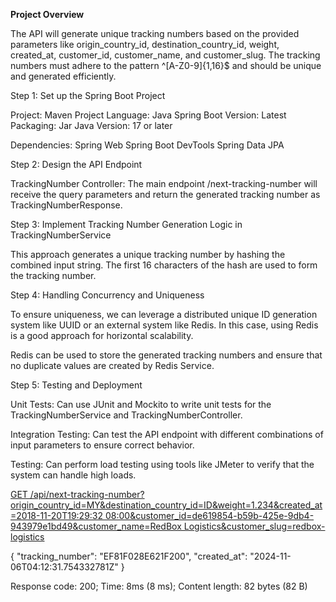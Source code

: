 
**Project Overview**

The API will generate unique tracking numbers based on the provided parameters like origin_country_id, destination_country_id, weight, created_at, customer_id, customer_name, and customer_slug. The tracking numbers must adhere to the pattern ^[A-Z0-9]{1,16}$ and should be unique and generated efficiently.

Step 1: Set up the Spring Boot Project

Project: Maven Project
Language: Java
Spring Boot Version: Latest
Packaging: Jar
Java Version: 17 or later

Dependencies:
Spring Web
Spring Boot DevTools
Spring Data JPA

Step 2: Design the API Endpoint

TrackingNumber Controller: The main endpoint /next-tracking-number will receive the query parameters and return the generated tracking number as TrackingNumberResponse.

Step 3: Implement Tracking Number Generation Logic in TrackingNumberService

This approach generates a unique tracking number by hashing the combined input string. The first 16 characters of the hash are used to form the tracking number.

Step 4: Handling Concurrency and Uniqueness

To ensure uniqueness, we can leverage a distributed unique ID generation system like UUID or an external system like Redis. In this case, using Redis is a good approach for horizontal scalability.

Redis can be used to store the generated tracking numbers and ensure that no duplicate values are created by Redis Service.

Step 5: Testing and Deployment

Unit Tests: Can use JUnit and Mockito to write unit tests for the TrackingNumberService and TrackingNumberController.

Integration Testing: Can test the API endpoint with different combinations of input parameters to ensure correct behavior.

Testing: Can perform load testing using tools like JMeter to verify that the system can handle high loads.

[GET /api/next-tracking-number?origin_country_id=MY&destination_country_id=ID&weight=1.234&created_at=2018-11-20T19:29:32 08:00&customer_id=de619854-b59b-425e-9db4-943979e1bd49&customer_name=RedBox Logistics&customer_slug=redbox-logistics
](https://hostingtrackingnumber-50023338739.development.catalystappsail.in/api/next-tracking-number?origin_country_id=MY&destination_country_id=ID&weight=1.234&created_at=2017-04-17T05:45:18.070Z&customer_id=de619854-b59b-425e-9db4-943979e1bd49&customer_name=RedBox%20Logistics&customer_slug=redbox-logistics)

{
  "tracking_number": "EF81F028E621F200",
  "created_at": "2024-11-06T04:12:31.754332781Z"
}

Response code: 200; Time: 8ms (8 ms); Content length: 82 bytes (82 B)



